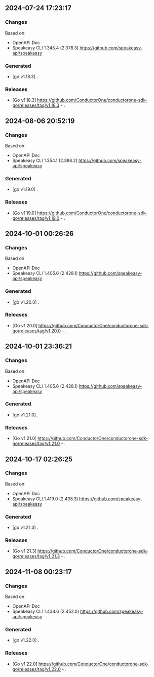 

## 2024-07-24 17:23:17
### Changes
Based on:
- OpenAPI Doc  
- Speakeasy CLI 1.345.4 (2.378.3) https://github.com/speakeasy-api/speakeasy
### Generated
- [go v1.18.3] .
### Releases
- [Go v1.18.3] https://github.com/ConductorOne/conductorone-sdk-go/releases/tag/v1.18.3 - .

## 2024-08-06 20:52:19
### Changes
Based on:
- OpenAPI Doc  
- Speakeasy CLI 1.354.1 (2.386.2) https://github.com/speakeasy-api/speakeasy
### Generated
- [go v1.19.0] .
### Releases
- [Go v1.19.0] https://github.com/ConductorOne/conductorone-sdk-go/releases/tag/v1.19.0 - .

## 2024-10-01 00:26:26
### Changes
Based on:
- OpenAPI Doc  
- Speakeasy CLI 1.405.6 (2.428.1) https://github.com/speakeasy-api/speakeasy
### Generated
- [go v1.20.0] .
### Releases
- [Go v1.20.0] https://github.com/ConductorOne/conductorone-sdk-go/releases/tag/v1.20.0 - .

## 2024-10-01 23:36:21
### Changes
Based on:
- OpenAPI Doc  
- Speakeasy CLI 1.405.6 (2.428.1) https://github.com/speakeasy-api/speakeasy
### Generated
- [go v1.21.0] .
### Releases
- [Go v1.21.0] https://github.com/ConductorOne/conductorone-sdk-go/releases/tag/v1.21.0 - .

## 2024-10-17 02:26:25
### Changes
Based on:
- OpenAPI Doc  
- Speakeasy CLI 1.419.0 (2.438.3) https://github.com/speakeasy-api/speakeasy
### Generated
- [go v1.21.3] .
### Releases
- [Go v1.21.3] https://github.com/ConductorOne/conductorone-sdk-go/releases/tag/v1.21.3 - .

## 2024-11-08 00:23:17
### Changes
Based on:
- OpenAPI Doc  
- Speakeasy CLI 1.434.6 (2.452.0) https://github.com/speakeasy-api/speakeasy
### Generated
- [go v1.22.0] .
### Releases
- [Go v1.22.0] https://github.com/ConductorOne/conductorone-sdk-go/releases/tag/v1.22.0 - .